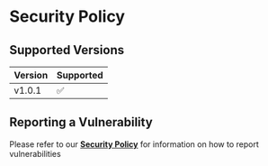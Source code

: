 # Security Policy

## Supported Versions

| Version     | Supported          |
| ----------- | ------------------ |
| v1.0.1  | :white_check_mark: |

## Reporting a Vulnerability

Please refer to our **[Security Policy](https://www.striae.org/security)** for information on how to report vulnerabilities
